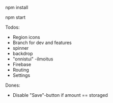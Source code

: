 npm install

npm start

Todos:
  - Region icons
  - Branch for dev and features
  - spinner
  - backdrop
  - "onnistui" -ilmoitus
  - Firebase
  - Routing
  - Settings

  Dones:
  - Disable "Save"-button if amount == storaged
